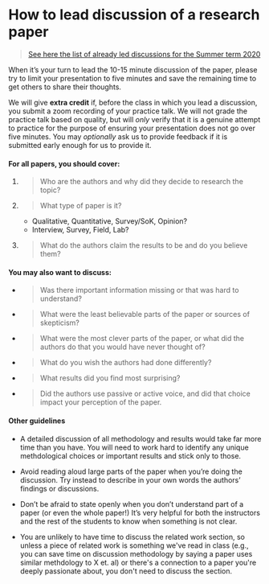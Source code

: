 # How to lead discussion of a research paper

> [See here the list of already led discussions for the Summer term 2020](./led-papers.md)

When it’s your turn to lead the 10-15 minute discussion of the paper, please try to limit your presentation to five minutes and save the remaining time to get others to share their thoughts.

We will give **extra credit** if, before the class in which you lead a discussion, you submit a zoom recording of your practice talk.  We will not grade the practice talk based on quality, but will _only_ verify that it is a genuine attempt to practice for the purpose of ensuring your presentation does not go over five minutes.  You may _optionally_ ask us to provide feedback if it is submitted early enough for us to provide it.

#### For all papers, you should cover:

1.  > Who are the authors and why did they decide to research the topic?

2.  > What type of paper is it?
      - Qualitative, Quantitative, Survey/SoK, Opinion?
      - Interview, Survey, Field, Lab?

3.  > What do the authors claim the results to be and do you believe them?

#### You may also want to discuss:

-  > Was there important information missing or that was hard to understand?

-  > What were the least believable parts of the paper or sources of skepticism?

-  > What were the most clever parts of the paper, or what did the authors do that you would have never thought of?

-  > What do you wish the authors had done differently?

-  > What results did you find most surprising?

-  > Did the authors use passive or active voice, and did that choice impact your perception of the paper.

#### Other guidelines

- A detailed discussion of all methodology and results would take far more time than you have.  You will need to work hard to identify any unique methdological choices or important results and stick only to those.

- Avoid reading aloud large parts of the paper when you’re doing the discussion. Try instead to describe in your own words the authors’ findings or discussions.

- Don’t be afraid to state openly when you don’t understand part of a paper (or even the whole paper\!) It’s very helpful for both the instructors and the rest of the students to know when something is not clear.

- You are unlikely to have time to discuss the related work section, so unless a piece of related work is something we've read in class (e.g., you can save time on discussion methodology by saying a paper uses similar methdology to X et. al) or there's a connection to a paper you're deeply passionate about, you don't need to discuss the section.
